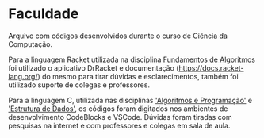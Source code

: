 <h1>Faculdade</h1>
<p>Arquivo com códigos desenvolvidos durante o curso de Ciência da Computação.</p>

Para a linguagem Racket utilizada na disciplina <a href="https://github.com/aaziul/faculdade/tree/main/fundamentos-de-algoritmos
">Fundamentos de Algoritmos</a> foi utilizado o aplicativo DrRacket e documentação (https://docs.racket-lang.org/) do mesmo para tirar dúvidas e esclarecimentos, também foi utilizado suporte de colegas e professores.

Para a linguagem C, utilizada nas disciplinas <a href="https://github.com/aaziul/faculdade/tree/main/algoritmos-programa%C3%A7%C3%A3o">'Algoritmos e Programação'</a> e <a href="https://github.com/aaziul/faculdade/tree/main/estrutura-de-dados">'Estrutura de Dados'</a>, os códigos foram digitados nos ambientes de desenvolvimento CodeBlocks e VSCode. Dúvidas foram tiradas com pesquisas na internet e com professores e colegas em sala de aula.
